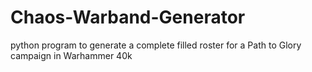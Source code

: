 # Chaos-Warband-Generator
python program to generate a complete filled roster for a Path to Glory campaign in Warhammer 40k
